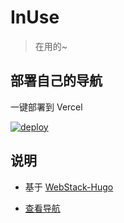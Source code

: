 # InUse

> 在用的~


## 部署自己的导航

一键部署到 Vercel

[![deploy](https://camo.githubusercontent.com/5e471e99e8e022cf454693e38ec843036ec6301e27ee1e1fa10325b1cb720584/68747470733a2f2f76657263656c2e636f6d2f627574746f6e)](https://vercel.com/new/clone?repository-url=https://github.com/savoygu/inuse)

## 说明

- 基于 [WebStack-Hugo](https://github.com/shenweiyan/WebStack-Hugo)

- [查看导航](/data/webstack.yml)
